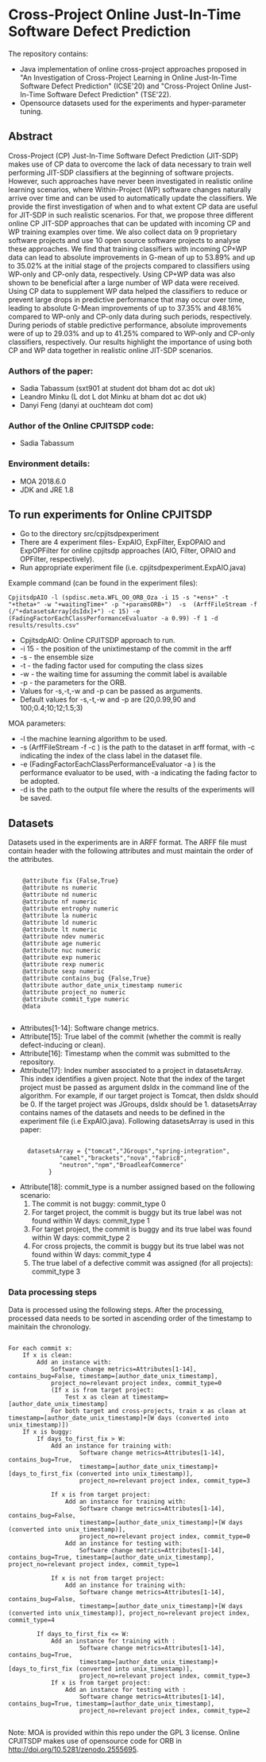 <h1>Cross-Project Online Just-In-Time Software
Defect Prediction 
</h1>

The repository contains:
<ul>
  <li>Java implementation of online cross-project approaches proposed in "An Investigation of Cross-Project Learning in Online
Just-In-Time Software Defect Prediction" (ICSE'20) and "Cross-Project Online Just-In-Time Software
  Defect Prediction" (TSE'22). </li>
  <li>Opensource datasets used for the experiments and hyper-parameter tuning.</li>
  </ul>
  
  <h2>Abstract</h2>
Cross-Project (CP) Just-In-Time Software Defect Prediction (JIT-SDP) makes use of CP data to overcome the lack of data necessary to train well performing JIT-SDP classifiers at the beginning of software projects. However, such approaches have never been investigated in realistic online learning scenarios, where Within-Project (WP) software changes naturally arrive over time and can be used to automatically update the classifiers. We provide the first investigation of when and to what extent CP data are useful for JIT-SDP in such realistic scenarios. For that, we propose three different online CP JIT-SDP approaches that can be updated with incoming CP and WP training examples over time. We also collect data on 9 proprietary software projects and use 10 open source software projects to analyse these approaches. We find that training classifiers with incoming CP+WP data can lead to absolute
improvements in G-mean of up to 53.89% and up to 35.02% at the initial stage of the projects compared to classifiers using WP-only and CP-only data, respectively. Using CP+WP data was also shown to be beneficial after a large number of WP data were received. Using CP data to supplement WP data helped the classifiers to reduce or prevent large drops in predictive performance that may occur over time, leading to absolute G-Mean improvements of up to 37.35% and 48.16% compared to WP-only and CP-only data during such periods, respectively. During periods of stable predictive performance, absolute improvements were of up to 29.03% and up to 41.25% compared to WP-only and CP-only classifiers, respectively. Our results highlight the importance of using both CP and WP data together in realistic online JIT-SDP scenarios.

<h3>Authors of the paper:</h3>
<ul>
  <li>Sadia Tabassum (sxt901 at student dot bham dot ac dot uk)</li>
  <li>Leandro Minku (L dot L dot Minku at bham dot ac dot uk)</li>
  <li>Danyi Feng (danyi at ouchteam dot com) 
</ul>
<h3> Author of the Online CPJITSDP code:</h3>
<ul>
	<li>Sadia Tabassum
	</li>
</ul>

<h3>Environment details:</h3>
<ul>
  <li>MOA 2018.6.0</li>
  <li>JDK and JRE 1.8</li>
</ul>

<h2>To run experiments for Online CPJITSDP</h2>
<ul>
  <li>Go to the directory src/cpjitsdpexperiment</li>
  <li>There are 4 experiment files- ExpAIO, ExpFilter, ExpOPAIO and ExpOPFilter for online cpjitsdp approaches (AIO, Filter, OPAIO and OPFilter, respectively).</li>
  <li>Run appropriate experiment file (i.e. cpjitsdpexperiment.ExpAIO.java)</li>
</ul>

Example command (can be found in the experiment files):

```
CpjitsdpAIO -l (spdisc.meta.WFL_OO_ORB_Oza -i 15 -s "+ens+" -t "+theta+" -w "+waitingTime+" -p "+paramsORB+")  -s  (ArffFileStream -f (/"+datasetsArray[dsIdx]+") -c 15) -e (FadingFactorEachClassPerformanceEvaluator -a 0.99) -f 1 -d results/results.csv"
```
<ul>
  <li>CpjitsdpAIO: Online CPJITSDP approach to run.</li>
  <li>-i 15 - the position of the unixtimestamp of the commit in the arff</li>
  <li>-s - the ensemble size</li>
  <li>-t - the fading factor used for computing the class sizes</li>
  <li>-w - the waiting time for assuming the commit label is available</li>
  <li>-p - the parameters for the ORB.</li>
  <li>Values for -s,-t,-w and -p can be passed as arguments. </li>
  <li>Default values for -s,-t,-w and -p are (20,0.99,90 and 100;0.4;10;12;1.5;3)</li>
</ul>

MOA parameters:
<ul>
  <li>-l the machine learning algorithm to be used.</li>

<li>-s (ArffFileStream -f -c ) is the path to the dataset in arff format, with -c indicating the index of the class label in the dataset file.</li>

<li>-e (FadingFactorEachClassPerformanceEvaluator -a ) is the performance evaluator to be used, with -a indicating the fading factor to be adopted.</li>

<li>-d is the path to the output file where the results of the experiments will be saved.</li>
</ul>

<h2>Datasets</h2>
Datasets used in the experiments are in ARFF format. The ARFF file must contain header with the following attributes and must maintain the order of the attributes.

```

    @attribute fix {False,True}
    @attribute ns numeric
    @attribute nd numeric
    @attribute nf numeric
    @attribute entrophy numeric
    @attribute la numeric
    @attribute ld numeric
    @attribute lt numeric
    @attribute ndev numeric
    @attribute age numeric
    @attribute nuc numeric
    @attribute exp numeric
    @attribute rexp numeric
    @attribute sexp numeric
    @attribute contains_bug {False,True}
    @attribute author_date_unix_timestamp numeric
    @attribute project_no numeric
    @attribute commit_type numeric
    @data
    
```

<ul>
<li>
Attributes[1-14]: Software change metrics.</li>
<li>
Attribute[15]: True label of the commit (whether the commit is really defect-inducing or clean).
</li>
<li>
Attribute[16]: Timestamp when the commit was submitted to the repository. 
</li>
<li>Attribute[17]: Index number associated to a project in datasetsArray. This index identifies a given project. Note that the index of the target project must be passed as argument dsIdx in the command line of the algorithm. For example,  if our target project is Tomcat, then dsIdx should be 0. If the target project was JGroups, dsldx should be 1. datasetsArray contains names of the datasets and needs to be defined in the experiment file (i.e ExpAIO.java). Following datasetsArray is used in this paper:

```

  datasetsArray = {"tomcat","JGroups","spring-integration",
		   "camel","brackets","nova","fabric8",
		   "neutron","npm","BroadleafCommerce"
		}
```
  
  </li>
<li>Attribute[18]: commit_type is a number assigned based on the following scenario:
  <ol>
    <li>The commit is not buggy: commit_type 0</li>
    <li>For target project, the commit is buggy but its true label was not found within W days: commit_type 1</li>
    <li>For target project, the commit is buggy and its true label was found within W days: commit_type 2</li>
    <li>For cross projects, the commit is buggy but its true label was not found within W days: commit_type 4</li>
    <li>The true label of a defective commit was assigned (for all projects): commit_type 3</li>
  </ol>
</ul>


<h3> Data processing steps</h3>
Data is processed using the following steps. After the processing, processed data needs to be sorted in ascending order of the timestamp to mainitain the chronology. 

```

For each commit x:
	If x is clean:
		Add an instance with: 
			Software change metrics=Attributes[1-14], contains_bug=False, timestamp=[author_date_unix_timestamp], 
			project_no=relevant project index, commit_type=0
			(If x is from target project:
				Test x as clean at timestamp=[author_date_unix_timestamp]
			For both target and cross-projects, train x as clean at timestamp=[author_date_unix_timestamp]+[W days (converted into unix_timestamp)])
	If x is buggy:
		If days_to_first_fix > W:
			Add an instance for training with:
					Software change metrics=Attributes[1-14], contains_bug=True, 
					timestamp=[author_date_unix_timestamp]+[days_to_first_fix (converted into unix_timestamp)], 
					project_no=relevant project index, commit_type=3
					
			If x is from target project:	
				Add an instance for training with:
					Software change metrics=Attributes[1-14], contains_bug=False, 
					timestamp=[author_date_unix_timestamp]+[W days (converted into unix_timestamp)], 
					project_no=relevant project index, commit_type=0
				Add an instance for testing with:
					Software change metrics=Attributes[1-14], contains_bug=True, timestamp=[author_date_unix_timestamp], project_no=relevant project index, commit_type=1
							
			If x is not from target project:
				Add an instance for training with:
					Software change metrics=Attributes[1-14], contains_bug=False, 
					timestamp=[author_date_unix_timestamp]+[W days (converted into unix_timestamp)], project_no=relevant project index, commit_type=4
						
		If days_to_first_fix <= W:
			Add an instance for training with :
					Software change metrics=Attributes[1-14], contains_bug=True, 
					timestamp=[author_date_unix_timestamp]+[days_to_first_fix (converted into unix_timestamp)], 
					project_no=relevant project index, commit_type=3
			If x is from target project:
				Add an instance for testing with :
					Software change metrics=Attributes[1-14], contains_bug=True, timestamp=[author_date_unix_timestamp], 
					project_no=relevant project index, commit_type=2
					

```					
				
Note: MOA is provided within this repo under the GPL 3 license.	
Online CPJITSDP makes use of opensource code for ORB in http://doi.org/10.5281/zenodo.2555695.

